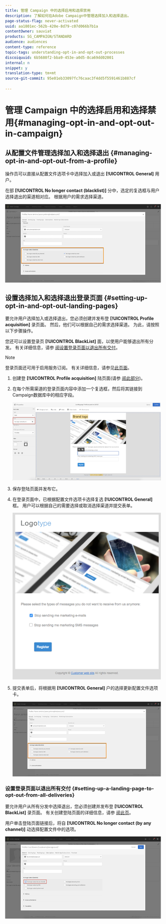 ```yaml
---
title: 管理 Campaign 中的选择启用和选择禁用
description: 了解如何在Adobe Campaign中管理选择加入和选择退出。
page-status-flag: never-activated
uuid: aa1801ec-562b-420e-8d79-c07d066b7b1a
contentOwner: sauviat
products: SG_CAMPAIGN/STANDARD
audience: audiences
content-type: reference
topic-tags: understanding-opt-in-and-opt-out-processes
discoiquuid: 6b5680f2-bba9-453e-a0d5-8ca69dd02001
internal: n
snippet: y
translation-type: tm+mt
source-git-commit: 95e01eb33097fc76caac3f4dd5f5591461b887cf

---
```



# 管理 Campaign 中的选择启用和选择禁用{#managing-opt-in-and-opt-out-in-campaign}

## 从配置文件管理选择加入和选择退出 {#managing-opt-in-and-opt-out-from-a-profile}

操作员可以直接从配置文件选项卡中选择加入或退出 **[!UICONTROL General]** 用户。

在部 **[!UICONTROL No longer contact (blacklist)]** 分中，选定的复选框与用户选择退出的渠道相对应。 根据用户的需求选择渠道。

![](assets/optin_landingpage_3.png)

## 设置选择加入和选择退出登录页面 {#setting-up-opt-in-and-opt-out-landing-pages}

要允许用户选择加入或选择退出，您必须创建并发布登 **[!UICONTROL Profile acquisition]** 录页面。 然后，他们可以根据自己的需求选择渠道。 为此，请按照以下步骤操作。

您还可以设置登录页 **[!UICONTROL BlackList]** 面，以使用户能够退出所有分发。 有关详细信息，请参 [阅设置登录页面以退出所有交付](#setting-up-a-landing-page-to-opt-out-from-all-deliveries)。

>[!NOTE]
>
>登录页面还可用于启用服务订阅。 有关详细信息，请参见[此页面](../../channels/using/configuring-landing-page.md#linking-a-landing-page-to-a-service)。

1. 创建登 **[!UICONTROL Profile acquisition]** 陆页面(请参 [阅此部分](../../channels/using/getting-started-with-landing-pages.md))。
1. 在每个所需渠道的登录页面内容中添加一个复选框，然后将其链接到Campaign数据库中的相应字段。

   ![](assets/optin_landingpage_1.png)

1. 保存登陆页面并发布它。
1. 在登录页面中，已根据配置文件选项卡选择复选 **[!UICONTROL General]** 框。 用户可以根据自己的需要选择或取消选择渠道并提交表单。

   ![](assets/optin_landingpage_2.png)

1. 提交表单后，将根据用 **[!UICONTROL General]** 户的选择更新配置文件选项卡。

   ![](assets/optin_landingpage_3.png)

### 设置登录页面以退出所有交付 {#setting-up-a-landing-page-to-opt-out-from-all-deliveries}

要允许用户从所有分发中选择退出，您必须创建并发布登 **[!UICONTROL BlackList]** 录页面。 有关创建登陆页面的详细信息，请参 [阅此页](../../channels/using/getting-started-with-landing-pages.md)。

用户单击登陆页面链接后，将自 **[!UICONTROL No longer contact (by any channel)]** 动选择配置文件中的选项。

![](assets/blacklisting_allchannels.png)

